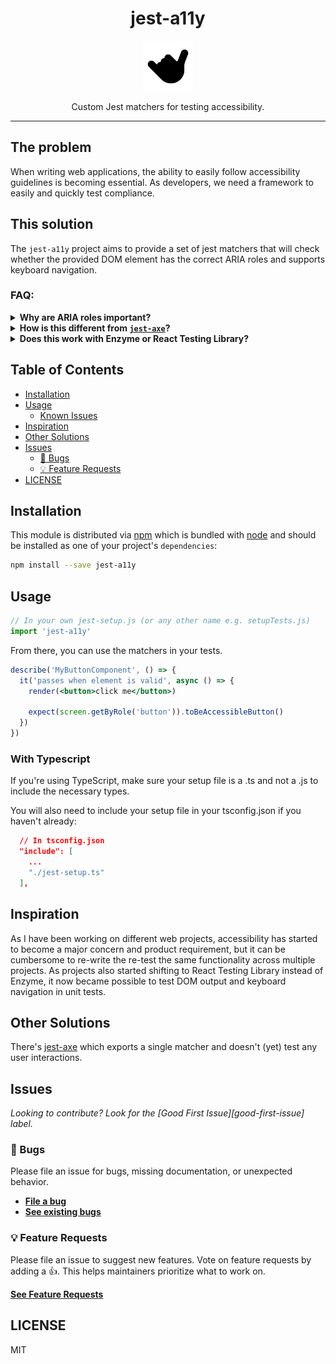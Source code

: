<div align="center">
<h1>jest-a11y</h1>
<img
    height="80"
    width="80"
    alt="shaka"
    src="https://raw.githubusercontent.com/veiko/jest-a11y/main/static/img/logo.svg"
  />

<p>Custom Jest matchers for testing accessibility.</p>
</div>

---

## The problem

When writing web applications, the ability to easily follow accessibility guidelines is becoming essential. As developers, we need a framework to easily and quickly test compliance.

## This solution

The `jest-a11y` project aims to provide a set of jest matchers that will check whether the provided DOM element has the correct ARIA roles and supports keyboard navigation.

### FAQ:

<details>
  <summary>
    <strong>
      Why are ARIA roles important?
    </strong>
  </summary>

ARIA roles provide semantic meaning to content, allowing screen readers and other tools to present and support interaction with object in a way that is consistent with user expectations of that type of object. ARIA roles can be used to describe elements that don't natively exist in HTML or exist but don't yet have full browser support.

</details>

<details>
  <summary>
    <strong>
      How is this different from <a href="https://www.npmjs.com/package/jest-axe"><code>jest-axe</code></a>?
    </strong>
  </summary>

The `jest-axe` plugin will parse through the provided DOM structure and check for any violations. This plugin will also attempt to validate keyboard navigation.

</details>

<details>
  <summary>
    <strong>
      Does this work with Enzyme or React Testing Library?
    </strong>
  </summary>

Yes. It works with either of those tools.

</details>

## Table of Contents

<!-- START doctoc generated TOC please keep comment here to allow auto update -->
<!-- DON'T EDIT THIS SECTION, INSTEAD RE-RUN doctoc TO UPDATE -->

- [Installation](#installation)
- [Usage](#usage)
  - [Known Issues](#known-issues)
- [Inspiration](#inspiration)
- [Other Solutions](#other-solutions)
- [Issues](#issues)
  - [🐛 Bugs](#-bugs)
  - [💡 Feature Requests](#-feature-requests)
- [LICENSE](#license)

<!-- END doctoc generated TOC please keep comment here to allow auto update -->

## Installation

This module is distributed via [npm](https://www.npmjs.com) which is bundled with [node](https://www.nodejs.org) and should be installed as one of your project's `dependencies`:

```sh
npm install --save jest-a11y
```

## Usage

```ts
// In your own jest-setup.js (or any other name e.g. setupTests.js)
import 'jest-a11y'
```

From there, you can use the matchers in your tests.

```jsx
describe('MyButtonComponent', () => {
  it('passes when element is valid', async () => {
    render(<button>click me</button>)

    expect(screen.getByRole('button')).toBeAccessibleButton()
  })
})
```

### With Typescript

If you're using TypeScript, make sure your setup file is a .ts and not a .js to include the necessary types.

You will also need to include your setup file in your tsconfig.json if you haven't already:

```json
  // In tsconfig.json
  "include": [
    ...
    "./jest-setup.ts"
  ],
```

## Inspiration

As I have been working on different web projects, accessibility has started to become a major concern and product requirement, but it can be cumbersome to re-write the re-test the same functionality across multiple projects. As projects also started shifting to React Testing Library instead of Enzyme, it now became possible to test DOM output and keyboard navigation in unit tests.

## Other Solutions

There's [jest-axe](https://github.com/nickcolley/jest-axe) which exports a single matcher and doesn't (yet) test any user interactions.

## Issues

_Looking to contribute? Look for the [Good First Issue][good-first-issue] label._

### 🐛 Bugs

Please file an issue for bugs, missing documentation, or unexpected behavior.

- [**File a bug**](https://github.com/veiko/jest-a11y/issues/new?assignees=&labels=%F0%9F%90%9B+fix&template=bug_report.yml&title=fix%3A+)
- [**See existing bugs**](https://github.com/veiko/jest-a11y/labels/%F0%9F%90%9B%20fix)

### 💡 Feature Requests

Please file an issue to suggest new features. Vote on feature requests by adding a 👍. This helps maintainers prioritize what to work on.

[**See Feature Requests**](https://github.com/veiko/jest-a11y/labels/%E2%9C%A8%20feature)

## LICENSE

MIT
